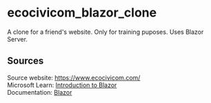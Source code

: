 # ecocivicom_blazor_clone

A clone for a friend's website. Only for training puposes. Uses Blazor Server.

## Sources

Source website: https://www.ecocivicom.com/ \
Microsoft Learn: [Introduction to Blazor](https://learn.microsoft.com/fr-fr/training/paths/build-web-apps-with-blazor/)\
Documentation: [Blazor](https://learn.microsoft.com/fr-fr/aspnet/core/blazor/?view=aspnetcore-7.0)
